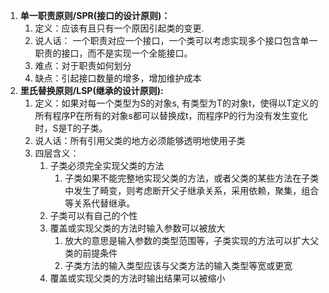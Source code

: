 1. **单一职责原则/SPR\(接口的设计原则\)：**
   1. 定义：应该有且只有一个原因引起类的变更.
   2. 说人话： 一个职责对应一个接口，一个类可以考虑实现多个接口包含单一职责的接口，而不是实现一个全能接口。
   3. 难点：对于职责如何划分
   4. 缺点：引起接口数量的增多，增加维护成本
2. **里氏替换原则/LSP\(继承的设计原则\):**
   1. 定义：如果对每一个类型为S的对象s, 有类型为T的对象t，使得以T定义的所有程序P在所有的对象s都可以替换成t，而程序P的行为没有发生变化时，S是T的子类。
   2. 说人话：所有引用父类的地方必须能够透明地使用子类
   3. 四层含义：
      1. 子类必须完全实现父类的方法
         1. 子类如果不能完整地实现父类的方法，或者父类的某些方法在子类中发生了畸变，则考虑断开父子继承关系，采用依赖，聚集，组合等关系代替继承。
      2. 子类可以有自己的个性
      3. 覆盖或实现父类的方法时输入参数可以被放大
         1. 放大的意思是输入参数的类型范围等，子类实现的方法可以扩大父类的前提条件
         2. 子类方法的输入类型应该与父类方法的输入类型等宽或更宽
      4. 覆盖或实现父类的方法时输出结果可以被缩小



